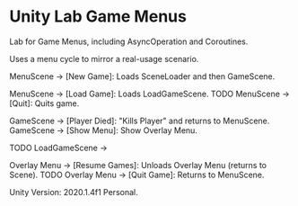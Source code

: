 # Unity Lab Game Menus

Lab for Game Menus, including AsyncOperation and Coroutines.

Uses a menu cycle to mirror a real-usage scenario.

MenuScene -> [New Game]: Loads SceneLoader and then GameScene.

MenuScene -> [Load Game]: Loads LoadGameScene.
TODO MenuScene -> [Quit]: Quits game.

GameScene -> [Player Died]: "Kills Player" and returns to MenuScene.
GameScene -> [Show Menu]: Show Overlay Menu.

TODO LoadGameScene ->

Overlay Menu -> [Resume Games]: Unloads Overlay Menu (returns to Scene).
TODO Overlay Menu -> [Quit Game]: Returns to MenuScene.

Unity Version: 2020.1.4f1 Personal.
